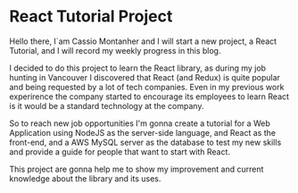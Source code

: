 # React Tutorial Project

Hello there, I`am Cassio Montanher and I will start a new project, a React Tutorial, and I will record my weekly progress in this blog.

I decided to do this project to learn the React library, as during my job hunting in Vancouver I discovered that React (and Redux) is quite popular and being requested by a lot of tech companies. Even in my previous work experirence the company started to encourage its employees to learn React is it would be a standard technology at the company.

So to reach new job opportunities I'm gonna create a tutorial for a Web Application using NodeJS as the server-side language, and React as the front-end, and a AWS MySQL server as the database to test my new skills and provide a guide for people that want to start with React.

This project are gonna help me to show my improvement and current knowledge about the library and its uses.
